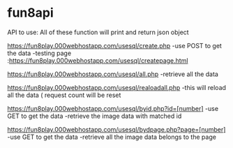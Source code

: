 # fun8api
API to use:
All of these function will print and return json object

https://fun8play.000webhostapp.com/usesql/create.php
-use POST to get the data
-testing page :https://fun8play.000webhostapp.com/usesql/createpage.html

https://fun8play.000webhostapp.com/usesql/all.php
-retrieve all the data

https://fun8play.000webhostapp.com/usesql/realoadall.php
-this will reload all the data ( request count will be reset

https://fun8play.000webhostapp.com/usesql/byid.php?id=[number]
-use GET to get the data 
-retrieve the image data with matched id

https://fun8play.000webhostapp.com/usesql/bydpage.php?page=[number]
-use GET to get the data 
-retrieve all the image data belongs to the page
